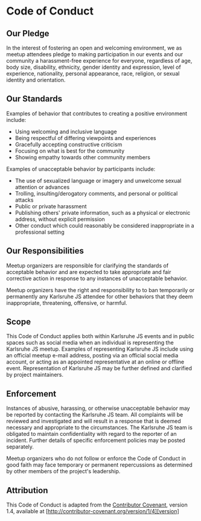 # Code of Conduct

## Our Pledge

In the interest of fostering an open and welcoming environment, we as
meetup attendees pledge to making participation in our events and
our community a harassment-free experience for everyone, regardless of age, body
size, disability, ethnicity, gender identity and expression, level of experience,
nationality, personal appearance, race, religion, or sexual identity and
orientation.

## Our Standards

Examples of behavior that contributes to creating a positive environment
include:

* Using welcoming and inclusive language
* Being respectful of differing viewpoints and experiences
* Gracefully accepting constructive criticism
* Focusing on what is best for the community
* Showing empathy towards other community members

Examples of unacceptable behavior by participants include:

* The use of sexualized language or imagery and unwelcome sexual attention or advances
* Trolling, insulting/derogatory comments, and personal or political attacks
* Public or private harassment
* Publishing others' private information, such as a physical or electronic address, without explicit permission
* Other conduct which could reasonably be considered inappropriate in a professional setting

## Our Responsibilities

Meetup organizers are responsible for clarifying the standards of acceptable
behavior and are expected to take appropriate and fair corrective action in
response to any instances of unacceptable behavior.

Meetup organizers have the right and responsibility to to ban temporarily or
permanently any Karlsruhe JS attendee for other behaviors that they deem inappropriate,
threatening, offensive, or harmful.

## Scope

This Code of Conduct applies both within Karlsruhe JS events and in public spaces such as social media when an individual is representing the Karlsruhe JS meetup. Examples of
representing Karlsruhe JS include using an official meetup e-mail
address, posting via an official social media account, or acting as an appointed
representative at an online or offline event. Representation of Karlsruhe JS may be
further defined and clarified by project maintainers.

## Enforcement

Instances of abusive, harassing, or otherwise unacceptable behavior may be
reported by contacting the Karlsruhe JS team. All
complaints will be reviewed and investigated and will result in a response that
is deemed necessary and appropriate to the circumstances. The Karlsruhe JS team is
obligated to maintain confidentiality with regard to the reporter of an incident.
Further details of specific enforcement policies may be posted separately.

Meetup organizers who do not follow or enforce the Code of Conduct in good
faith may face temporary or permanent repercussions as determined by other
members of the project's leadership.

## Attribution

This Code of Conduct is adapted from the [Contributor Covenant][homepage], version 1.4,
available at [http://contributor-covenant.org/version/1/4][version]

[homepage]: http://contributor-covenant.org
[version]: http://contributor-covenant.org/version/1/4/